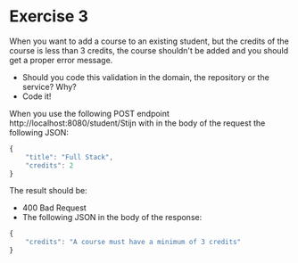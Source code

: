 # Exercise 3

When you want to add a course to an existing student, but the credits of the course is less than 3 credits, the course shouldn't be added and you should get a proper error message.

- Should you code this validation in the domain, the repository or the service? Why?
- Code it!

When you use the following POST endpoint http://localhost:8080/student/Stijn with in the body of the request the following JSON:

```javascript
{
    "title": "Full Stack",
    "credits": 2
}
```

The result should be:

- 400 Bad Request
- The following JSON in the body of the response:

```javascript
{
    "credits": "A course must have a minimum of 3 credits"
}
```
